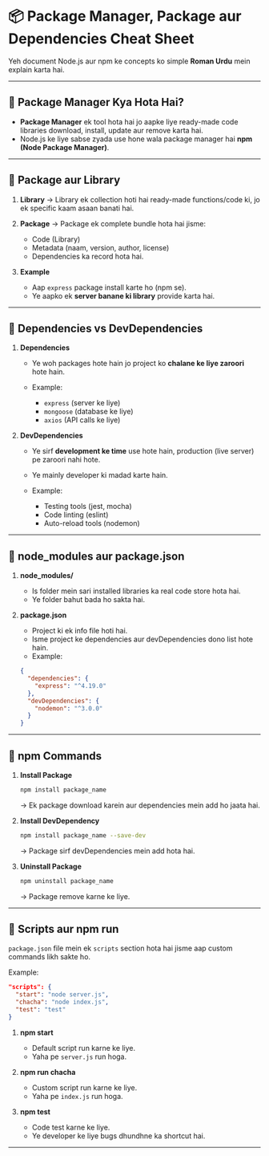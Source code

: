 # 📦 Package Manager, Package aur Dependencies Cheat Sheet

Yeh document Node.js aur npm ke concepts ko simple **Roman Urdu** mein explain karta hai.

---

## 🔹 Package Manager Kya Hota Hai?

* **Package Manager** ek tool hota hai jo aapke liye ready-made code libraries download, install, update aur remove karta hai.
* Node.js ke liye sabse zyada use hone wala package manager hai **npm (Node Package Manager)**.

---

## 🔹 Package aur Library

1. **Library**
   → Library ek collection hoti hai ready-made functions/code ki, jo ek specific kaam asaan banati hai.

2. **Package**
   → Package ek complete bundle hota hai jisme:

   * Code (Library)
   * Metadata (naam, version, author, license)
   * Dependencies ka record hota hai.

3. **Example**

   * Aap `express` package install karte ho (npm se).
   * Ye aapko ek **server banane ki library** provide karta hai.

---

## 🔹 Dependencies vs DevDependencies

1. **Dependencies**

   * Ye woh packages hote hain jo project ko **chalane ke liye zaroori** hote hain.
   * Example:

     * `express` (server ke liye)
     * `mongoose` (database ke liye)
     * `axios` (API calls ke liye)

2. **DevDependencies**

   * Ye sirf **development ke time** use hote hain, production (live server) pe zaroori nahi hote.
   * Ye mainly developer ki madad karte hain.
   * Example:

     * Testing tools (jest, mocha)
     * Code linting (eslint)
     * Auto-reload tools (nodemon)

---

## 🔹 node_modules aur package.json

1. **node_modules/**

   * Is folder mein sari installed libraries ka real code store hota hai.
   * Ye folder bahut bada ho sakta hai.

2. **package.json**

   * Project ki ek info file hoti hai.
   * Isme project ke dependencies aur devDependencies dono list hote hain.
   * Example:

   ```json
   {
     "dependencies": {
       "express": "^4.19.0"
     },
     "devDependencies": {
       "nodemon": "^3.0.0"
     }
   }
   ```

---

## 🔹 npm Commands

1. **Install Package**

   ```bash
   npm install package_name
   ```

   → Ek package download karein aur dependencies mein add ho jaata hai.

2. **Install DevDependency**

   ```bash
   npm install package_name --save-dev
   ```

   → Package sirf devDependencies mein add hota hai.

3. **Uninstall Package**

   ```bash
   npm uninstall package_name
   ```

   → Package remove karne ke liye.

---

## 🔹 Scripts aur npm run

`package.json` file mein ek `scripts` section hota hai jisme aap custom commands likh sakte ho.

Example:

```json
"scripts": {
  "start": "node server.js",
  "chacha": "node index.js",
  "test": "test"
}
```

1. **npm start**

   * Default script run karne ke liye.
   * Yaha pe `server.js` run hoga.

2. **npm run chacha**

   * Custom script run karne ke liye.
   * Yaha pe `index.js` run hoga.

3. **npm test**

   * Code test karne ke liye.
   * Ye developer ke liye bugs dhundhne ka shortcut hai.

---